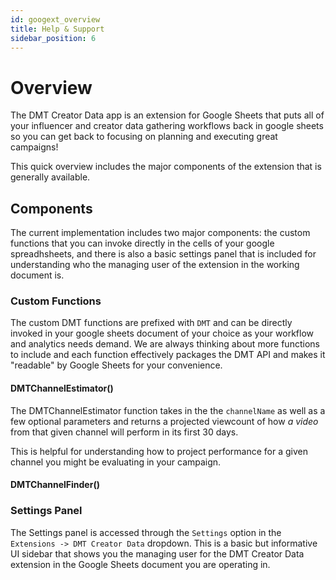 ```yaml
---
id: googext_overview
title: Help & Support
sidebar_position: 6
---
```


# Overview

The DMT Creator Data app is an extension for Google Sheets that puts all of your influencer and creator data gathering workflows back in google sheets so you can get back to focusing on planning and executing great campaigns!

This quick overview includes the major components of the extension that is generally available.

## Components

The current implementation includes two major components: the custom functions that you can invoke directly in the cells of your google spreadhsheets, and there is also a basic settings panel that is included for understanding who the managing user of the extension in the working document is.

### Custom Functions

The custom DMT functions are prefixed with `DMT` and can be directly invoked in your google sheets document of your choice as your workflow and analytics needs demand. We are always thinking about more functions to include and each function effectively packages the DMT API and makes it "readable" by Google Sheets for your convenience.

#### DMTChannelEstimator()

The DMTChannelEstimator function takes in the the `channelName` as well as a few optional parameters and returns a projected viewcount of how _a video_ from that given channel will perform in its first 30 days.

This is helpful for understanding how to project performance for a given channel you might be evaluating in your campaign. 

#### DMTChannelFinder()



### Settings Panel

The Settings panel is accessed through the `Settings` option in the `Extensions -> DMT Creator Data` dropdown. This is a basic but informative UI sidebar that shows you the managing user for the DMT Creator Data extension in the Google Sheets document you are operating in.
